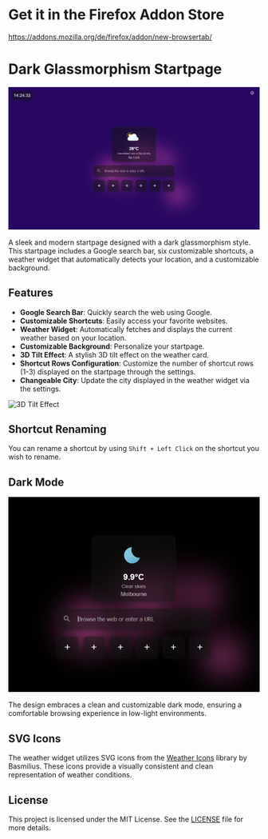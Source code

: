 # Get it in the Firefox Addon Store

https://addons.mozilla.org/de/firefox/addon/new-browsertab/

# Dark Glassmorphism Startpage

![Startpage Design](image.png)

A sleek and modern startpage designed with a dark glassmorphism style. This startpage includes a Google search bar, six customizable shortcuts, a weather widget that automatically detects your location, and a customizable background.

## Features

- **Google Search Bar**: Quickly search the web using Google.
- **Customizable Shortcuts**: Easily access your favorite websites.
- **Weather Widget**: Automatically fetches and displays the current weather based on your location.
- **Customizable Background**: Personalize your startpage.
- **3D Tilt Effect**: A stylish 3D tilt effect on the weather card.
- **Shortcut Rows Configuration**: Customize the number of shortcut rows (1-3) displayed on the startpage through the settings.
- **Changeable City**: Update the city displayed in the weather widget via the settings.

![3D Tilt Effect](3d.gif)

## Shortcut Renaming

You can rename a shortcut by using `Shift + Left Click` on the shortcut you wish to rename.

## Dark Mode

![Dark Mode Design](dark-mode.png)

The design embraces a clean and customizable dark mode, ensuring a comfortable browsing experience in low-light environments.

## SVG Icons

The weather widget utilizes SVG icons from the [Weather Icons](https://github.com/basmilius/weather-icons) library by Basmilius. These icons provide a visually consistent and clean representation of weather conditions.

## License

This project is licensed under the MIT License. See the [LICENSE](LICENSE) file for more details.
